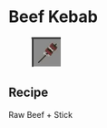 # Beef Kebab

<figure><img src="../../../.gitbook/assets/image (6).png" alt=""><figcaption></figcaption></figure>

## Recipe

Raw Beef + Stick
